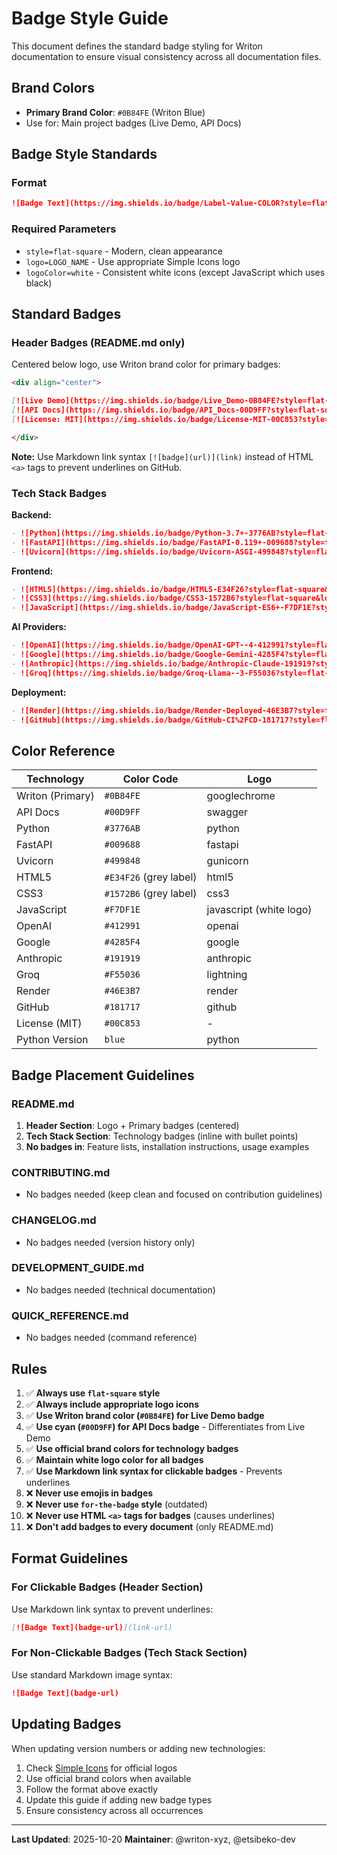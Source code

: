 # Badge Style Guide

This document defines the standard badge styling for Writon documentation to ensure visual consistency across all documentation files.

## Brand Colors

- **Primary Brand Color**: `#0B84FE` (Writon Blue)
- Use for: Main project badges (Live Demo, API Docs)

## Badge Style Standards

### Format
```markdown
![Badge Text](https://img.shields.io/badge/Label-Value-COLOR?style=flat-square&logo=LOGO&logoColor=white)
```

### Required Parameters
- `style=flat-square` - Modern, clean appearance
- `logo=LOGO_NAME` - Use appropriate Simple Icons logo
- `logoColor=white` - Consistent white icons (except JavaScript which uses black)

## Standard Badges

### Header Badges (README.md only)
Centered below logo, use Writon brand color for primary badges:

```markdown
<div align="center">

[![Live Demo](https://img.shields.io/badge/Live_Demo-0B84FE?style=flat-square&logo=googlechrome&logoColor=white)](https://www.writon.xyz)
[![API Docs](https://img.shields.io/badge/API_Docs-00D9FF?style=flat-square&logo=swagger&logoColor=white)](https://www.writon.xyz/docs)
[![License: MIT](https://img.shields.io/badge/License-MIT-00C853?style=flat-square)](https://opensource.org/licenses/MIT)

</div>
```

**Note:** Use Markdown link syntax `[![badge](url)](link)` instead of HTML `<a>` tags to prevent underlines on GitHub.

### Tech Stack Badges

**Backend:**
```markdown
- ![Python](https://img.shields.io/badge/Python-3.7+-3776AB?style=flat-square&logo=python&logoColor=white)
- ![FastAPI](https://img.shields.io/badge/FastAPI-0.119+-009688?style=flat-square&logo=fastapi&logoColor=white)
- ![Uvicorn](https://img.shields.io/badge/Uvicorn-ASGI-499848?style=flat-square&logo=gunicorn&logoColor=white)
```

**Frontend:**
```markdown
- ![HTML5](https://img.shields.io/badge/HTML5-E34F26?style=flat-square&logo=html5&logoColor=white&labelColor=grey)
- ![CSS3](https://img.shields.io/badge/CSS3-1572B6?style=flat-square&logo=css3&logoColor=white&labelColor=grey)
- ![JavaScript](https://img.shields.io/badge/JavaScript-ES6+-F7DF1E?style=flat-square&logo=javascript&logoColor=white)
```

**AI Providers:**
```markdown
- ![OpenAI](https://img.shields.io/badge/OpenAI-GPT--4-412991?style=flat-square&logo=openai&logoColor=white)
- ![Google](https://img.shields.io/badge/Google-Gemini-4285F4?style=flat-square&logo=google&logoColor=white)
- ![Anthropic](https://img.shields.io/badge/Anthropic-Claude-191919?style=flat-square&logo=anthropic&logoColor=white)
- ![Groq](https://img.shields.io/badge/Groq-Llama--3-F55036?style=flat-square&logo=lightning&logoColor=white)
```

**Deployment:**
```markdown
- ![Render](https://img.shields.io/badge/Render-Deployed-46E3B7?style=flat-square&logo=render&logoColor=white)
- ![GitHub](https://img.shields.io/badge/GitHub-CI%2FCD-181717?style=flat-square&logo=github&logoColor=white)
```

## Color Reference

| Technology | Color Code | Logo |
|------------|-----------|------|
| Writon (Primary) | `#0B84FE` | googlechrome |
| API Docs | `#00D9FF` | swagger |
| Python | `#3776AB` | python |
| FastAPI | `#009688` | fastapi |
| Uvicorn | `#499848` | gunicorn |
| HTML5 | `#E34F26` (grey label) | html5 |
| CSS3 | `#1572B6` (grey label) | css3 |
| JavaScript | `#F7DF1E` | javascript (white logo) |
| OpenAI | `#412991` | openai |
| Google | `#4285F4` | google |
| Anthropic | `#191919` | anthropic |
| Groq | `#F55036` | lightning |
| Render | `#46E3B7` | render |
| GitHub | `#181717` | github |
| License (MIT) | `#00C853` | - |
| Python Version | `blue` | python |

## Badge Placement Guidelines

### README.md
1. **Header Section**: Logo + Primary badges (centered)
2. **Tech Stack Section**: Technology badges (inline with bullet points)
3. **No badges in**: Feature lists, installation instructions, usage examples

### CONTRIBUTING.md
- No badges needed (keep clean and focused on contribution guidelines)

### CHANGELOG.md
- No badges needed (version history only)

### DEVELOPMENT_GUIDE.md
- No badges needed (technical documentation)

### QUICK_REFERENCE.md
- No badges needed (command reference)

## Rules

1. ✅ **Always use `flat-square` style**
2. ✅ **Always include appropriate logo icons**
3. ✅ **Use Writon brand color (`#0B84FE`) for Live Demo badge**
4. ✅ **Use cyan (`#00D9FF`) for API Docs badge** - Differentiates from Live Demo
5. ✅ **Use official brand colors for technology badges**
6. ✅ **Maintain white logo color for all badges**
7. ✅ **Use Markdown link syntax for clickable badges** - Prevents underlines
8. ❌ **Never use emojis in badges**
9. ❌ **Never use `for-the-badge` style** (outdated)
10. ❌ **Never use HTML `<a>` tags for badges** (causes underlines)
11. ❌ **Don't add badges to every document** (only README.md)

## Format Guidelines

### For Clickable Badges (Header Section)
Use Markdown link syntax to prevent underlines:
```markdown
[![Badge Text](badge-url)](link-url)
```

### For Non-Clickable Badges (Tech Stack Section)
Use standard Markdown image syntax:
```markdown
![Badge Text](badge-url)
```

## Updating Badges

When updating version numbers or adding new technologies:

1. Check [Simple Icons](https://simpleicons.org/) for official logos
2. Use official brand colors when available
3. Follow the format above exactly
4. Update this guide if adding new badge types
5. Ensure consistency across all occurrences

---

**Last Updated**: 2025-10-20
**Maintainer**: @writon-xyz, @etsibeko-dev
